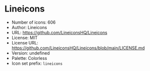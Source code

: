# Lineicons

- Number of icons: 606
- Author: Lineicons
- URL: https://github.com/LineiconsHQ/Lineicons
- License: MIT
- License URL: https://github.com/LineiconsHQ/Lineicons/blob/main/LICENSE.md
- Version: undefined
- Palette: Colorless
- Icon set prefix: `lineicons`
